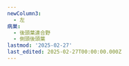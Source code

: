 ```yaml
---
newColumn3:
  - 左
病巣:
  - 後頭葉連合野
  - 側頭後頭葉
lastmod: '2025-02-27'
last_edited: 2025-02-27T00:00:00.000Z
---
```



